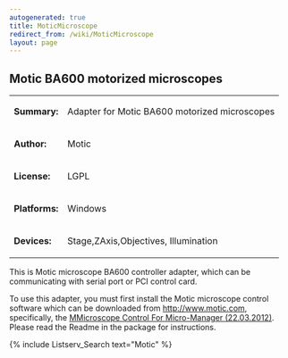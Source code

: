```yaml
---
autogenerated: true
title: MoticMicroscope
redirect_from: /wiki/MoticMicroscope
layout: page
---
```


## Motic BA600 motorized microscopes

<table>
<tr>
<td markdown="1">

**Summary:**

</td>
<td markdown="1">

Adapter for Motic BA600 motorized microscopes

</td>
</tr>
<tr>
<td markdown="1">

**Author:**

</td>
<td markdown="1">

Motic

</td>
</tr>
<tr>
<td markdown="1">

**License:**

</td>
<td markdown="1">

LGPL

</td>
</tr>
<tr>
<td markdown="1">

**Platforms:**

</td>
<td markdown="1">

Windows

</td>
</tr>
<tr>
<td markdown="1" valign='top'>

**Devices:**

</td>
<td markdown="1">

Stage,ZAxis,Objectives, Illumination

</td>
</tr>
</table>

This is Motic microscope BA600 controller adapter, which can be
communicating with serial port or PCI control card.

To use this adapter, you must first install the Motic microscope control
software which can be downloaded from
[<http://www.motic.com>](http://www.motic.com), specifically, the
[MMicroscope Control For Micro-Manager
(22.03.2012)](http://www.motic.com/Download.aspx?r=AP&lang=en). Please
read the Readme in the package for instructions.

{% include Listserv_Search text="Motic" %}

